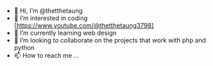 - 👋 Hi, I’m @thetthetaung
- 👀 I’m interested in coding [https://www.youtube.com/@thetthetaung3798]
- 🌱 I’m currently learning web design
- 💞️ I’m looking to collaborate on the projects that work with php and python
- 📫 How to reach me ...

<!---
thetthetaung/thetthetaung is a ✨ special ✨ repository because its `README.md` (this file) appears on your GitHub profile.
You can click the Preview link to take a look at your changes.
--->
